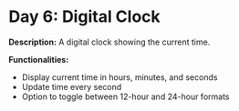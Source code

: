 # Day 6: Digital Clock

**Description:** A digital clock showing the current time.

**Functionalities:**

- Display current time in hours, minutes, and seconds
- Update time every second
- Option to toggle between 12-hour and 24-hour formats